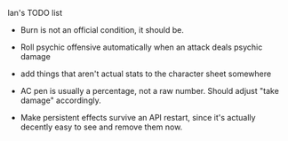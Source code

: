 Ian's TODO list

* Burn is not an official condition, it should be.

* Roll psychic offensive automatically when an attack deals psychic damage
* add things that aren't actual stats to the character sheet somewhere
* AC pen is usually a percentage, not a raw number. Should adjust "take damage" accordingly.

* Make persistent effects survive an API restart, since it's actually decently easy to see and remove them now.
